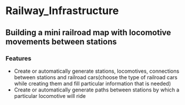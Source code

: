 # Railway_Infrastructure
## Building a mini railroad map with locomotive movements between stations
### Features
* Create or automatically generate stations, locomotives, connections between stations and railroad cars(choose the type of railroad cars while creating them and fill particular information that is needed) 
* Create or automatically generate paths between stations by which a particular locomotive will ride
